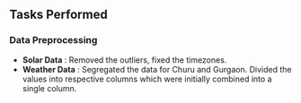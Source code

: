 ## Tasks Performed

### Data Preprocessing
- __Solar Data__ : Removed the outliers, fixed the timezones.
- __Weather Data__ : Segregated the data for Churu and Gurgaon. Divided the values into respective columns which were initially combined into a single column.